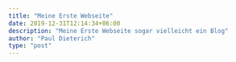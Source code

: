 ```yaml
---
title: "Meine Erste Webseite"
date: 2019-12-31T12:14:34+06:00
description: "Meine Erste Webseite sogar vielleicht ein Blog"
author: "Paul Dieterich"
type: "post"
---
```


